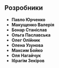## Розробники

- **Павло Юрченко**
- **Макущенко Валерія**
- **Бонар Станіслав**
- **Ольга Паславська**
- **Олег Олійник**
- **Олена Узунова**
- **Максим Бойко**
- **Оля Нагайчук**
- **Ібрагім Зекіров**
